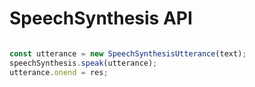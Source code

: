 
# SpeechSynthesis API


```javascript

const utterance = new SpeechSynthesisUtterance(text);
speechSynthesis.speak(utterance);
utterance.onend = res;

```
